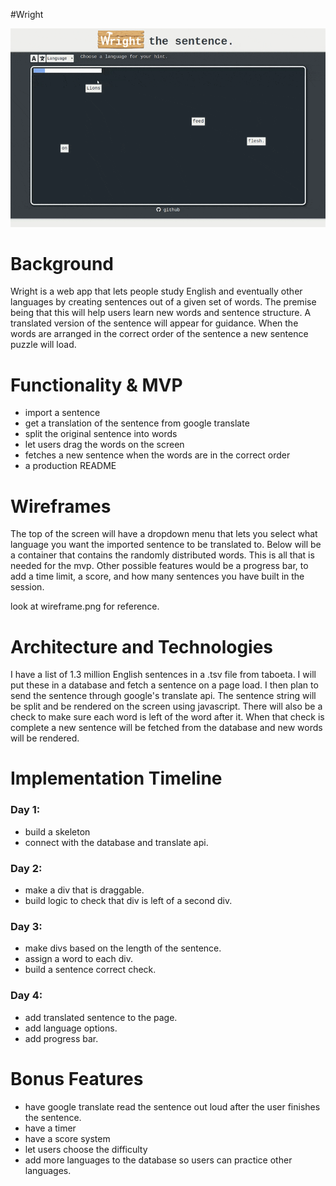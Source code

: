 #Wright

![](wright.gif)

# Background

Wright is a web app that lets people study English and eventually other languages by creating sentences out of a given set of words. The premise being that this will help users learn new words and sentence structure. A translated version of the sentence will appear for guidance.  When the words are arranged in the correct order of the sentence a new sentence puzzle will load. 

# Functionality & MVP

- import a sentence
- get a translation of the sentence from google translate
- split the original sentence into words
- let users drag the words on the screen
- fetches a new sentence when the words are in the correct order
- a production README

# Wireframes

The top of the screen will have a dropdown menu that lets you select what language you want the imported sentence to be translated to. Below will be a container that contains the randomly distributed words. This is all that is needed for the mvp. Other possible features would be a progress bar, to add a time limit, a score, and how many sentences you have built in the session. 

look at wireframe.png for reference.

# Architecture and Technologies

I have a list of 1.3 million English sentences in a .tsv file from taboeta. I will put these in a database and fetch a sentence on a page load. I then plan to send the sentence through google's translate api. The sentence string will be split and be rendered on the screen using javascript. There will also be a check to make sure each word is left of the word after it. When that check is complete a new sentence will be fetched from the database and new words will be rendered.

# Implementation Timeline

### Day 1: 
- build a skeleton
- connect with the database and translate api. 

### Day 2: 
- make a div that is draggable.
- build logic to check that div is left of a second div.

### Day 3: 
- make divs based on the length of the sentence. 
- assign a word to each div.
- build a sentence correct check.

### Day 4:
- add translated sentence to the page.
- add language options.
- add progress bar.

# Bonus Features
- have google translate read the sentence out loud after the user finishes the sentence.
- have a timer
- have a score system
- let users choose the difficulty
- add more languages to the database so users can practice other languages.

